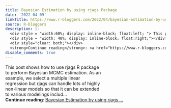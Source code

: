 ```yaml
---
title: Bayesian Estimation by using rjags Package
date: '2022-04-09'
linkTitle: https://www.r-bloggers.com/2022/04/bayesian-estimation-by-using-rjags-package/
source: R-bloggers
description: |-
  <div style = "width:60%; display: inline-block; float:left; "> This post shows how to use rjags R package to perform Bayesian MCMC estimation. As an example, we select a multiple linear regression but rjags can handle lots of highly non-linear models so that it can be extended to various modelings includ...</div>
  <div style = "width: 40%; display: inline-block; float:right;"></div>
  <div style="clear: both;"></div>
  <strong>Continue reading</strong>: <a href="https://www.r-bloggers.com/2022/04/bayesian-estimation-by-using-rjags-package/">Bayesian Estimation by using rjags ...
disable_comments: true
---
```

<div style = "width:60%; display: inline-block; float:left; "> This post shows how to use rjags R package to perform Bayesian MCMC estimation. As an example, we select a multiple linear regression but rjags can handle lots of highly non-linear models so that it can be extended to various modelings includ...</div>
<div style = "width: 40%; display: inline-block; float:right;"></div>
<div style="clear: both;"></div>
<strong>Continue reading</strong>: <a href="https://www.r-bloggers.com/2022/04/bayesian-estimation-by-using-rjags-package/">Bayesian Estimation by using rjags ...